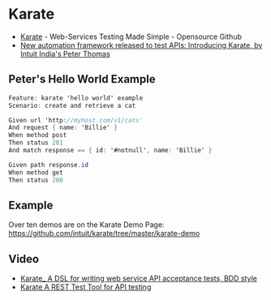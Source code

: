 # Karate

* [Karate](https://github.com/intuit/karate) - Web-Services Testing Made Simple - Opensource Github
* [New automation framework released to test APIs: Introducing Karate, by Intuit India's Peter Thomas](http://www.tjmaher.com/2017/03/new-automation-framework-released-to.html)


## Peter's Hello World Example
```java
Feature: karate 'hello world' example
Scenario: create and retrieve a cat

Given url 'http://myhost.com/v1/cats'
And request { name: 'Billie' }
When method post
Then status 201
And match response == { id: '#notnull', name: 'Billie' }

Given path response.id
When method get
Then status 200
```
## Example
Over ten demos are on the Karate Demo Page: https://github.com/intuit/karate/tree/master/karate-demo

## Video
* [Karate_ A DSL for writing web service API acceptance tests, BDD style](https://vimeo.com/209699865)
* [Karate A REST Test Tool for API testing](https://www.youtube.com/watch?v=yKRR1j0A9Q4)
